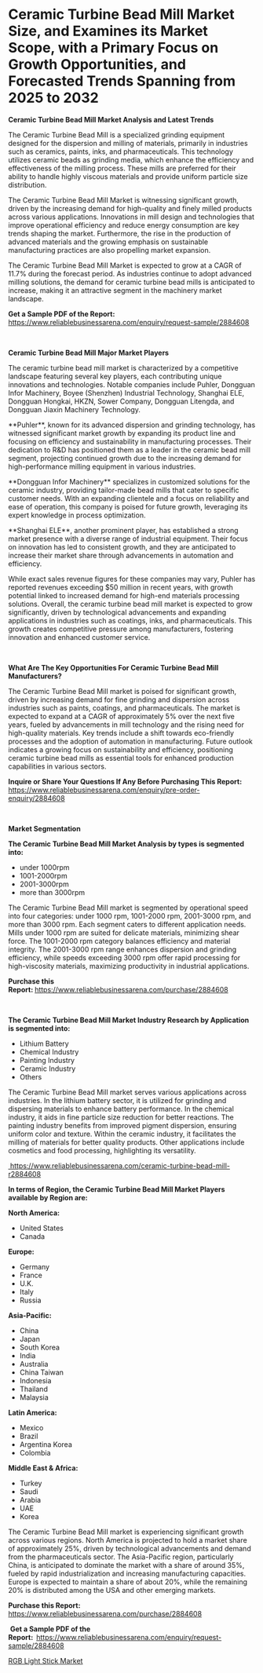 <p><h1>Ceramic Turbine Bead Mill Market Size, and Examines its Market Scope, with a Primary Focus on Growth Opportunities, and Forecasted Trends Spanning from 2025 to 2032</h1></p><p><strong>Ceramic Turbine Bead Mill Market Analysis and Latest Trends</strong></p>
<p><p>The Ceramic Turbine Bead Mill is a specialized grinding equipment designed for the dispersion and milling of materials, primarily in industries such as ceramics, paints, inks, and pharmaceuticals. This technology utilizes ceramic beads as grinding media, which enhance the efficiency and effectiveness of the milling process. These mills are preferred for their ability to handle highly viscous materials and provide uniform particle size distribution.</p><p>The Ceramic Turbine Bead Mill Market is witnessing significant growth, driven by the increasing demand for high-quality and finely milled products across various applications. Innovations in mill design and technologies that improve operational efficiency and reduce energy consumption are key trends shaping the market. Furthermore, the rise in the production of advanced materials and the growing emphasis on sustainable manufacturing practices are also propelling market expansion. </p><p>The Ceramic Turbine Bead Mill Market is expected to grow at a CAGR of 11.7% during the forecast period. As industries continue to adopt advanced milling solutions, the demand for ceramic turbine bead mills is anticipated to increase, making it an attractive segment in the machinery market landscape.</p></p>
<p><strong>Get a Sample PDF of the Report:&nbsp;</strong> <a href="https://www.reliablebusinessarena.com/enquiry/request-sample/2884608?utm_campaign=3115&utm_medium=2&utm_source=Github&utm_content=ia&utm_term=13032025&utm_id=ceramic-turbine-bead-mill">https://www.reliablebusinessarena.com/enquiry/request-sample/2884608</a></p>
<p>&nbsp;</p>
<p><strong>Ceramic Turbine Bead Mill Major Market Players</strong></p>
<p><p>The ceramic turbine bead mill market is characterized by a competitive landscape featuring several key players, each contributing unique innovations and technologies. Notable companies include Puhler, Dongguan Infor Machinery, Boyee (Shenzhen) Industrial Technology, Shanghai ELE, Dongguan Hongkai, HKZN, Sower Company, Dongguan Litengda, and Dongguan Jiaxin Machinery Technology.</p><p>**Puhler**, known for its advanced dispersion and grinding technology, has witnessed significant market growth by expanding its product line and focusing on efficiency and sustainability in manufacturing processes. Their dedication to R&D has positioned them as a leader in the ceramic bead mill segment, projecting continued growth due to the increasing demand for high-performance milling equipment in various industries.</p><p>**Dongguan Infor Machinery** specializes in customized solutions for the ceramic industry, providing tailor-made bead mills that cater to specific customer needs. With an expanding clientele and a focus on reliability and ease of operation, this company is poised for future growth, leveraging its expert knowledge in process optimization.</p><p>**Shanghai ELE**, another prominent player, has established a strong market presence with a diverse range of industrial equipment. Their focus on innovation has led to consistent growth, and they are anticipated to increase their market share through advancements in automation and efficiency.</p><p>While exact sales revenue figures for these companies may vary, Puhler has reported revenues exceeding $50 million in recent years, with growth potential linked to increased demand for high-end materials processing solutions. Overall, the ceramic turbine bead mill market is expected to grow significantly, driven by technological advancements and expanding applications in industries such as coatings, inks, and pharmaceuticals. This growth creates competitive pressure among manufacturers, fostering innovation and enhanced customer service.</p></p>
<p>&nbsp;</p>
<p><strong>What Are The Key Opportunities For Ceramic Turbine Bead Mill Manufacturers?</strong></p>
<p><p>The Ceramic Turbine Bead Mill market is poised for significant growth, driven by increasing demand for fine grinding and dispersion across industries such as paints, coatings, and pharmaceuticals. The market is expected to expand at a CAGR of approximately 5% over the next five years, fueled by advancements in mill technology and the rising need for high-quality materials. Key trends include a shift towards eco-friendly processes and the adoption of automation in manufacturing. Future outlook indicates a growing focus on sustainability and efficiency, positioning ceramic turbine bead mills as essential tools for enhanced production capabilities in various sectors.</p></p>
<p><strong>Inquire or Share Your Questions If Any Before Purchasing This Report:</strong> <a href="https://www.reliablebusinessarena.com/enquiry/pre-order-enquiry/2884608?utm_campaign=3115&utm_medium=2&utm_source=Github&utm_content=ia&utm_term=13032025&utm_id=ceramic-turbine-bead-mill">https://www.reliablebusinessarena.com/enquiry/pre-order-enquiry/2884608</a></p>
<p>&nbsp;</p>
<p><strong>Market Segmentation</strong></p>
<p><strong>The Ceramic Turbine Bead Mill Market Analysis by types is segmented into:</strong></p>
<p><ul><li>under 1000rpm</li><li>1001-2000rpm</li><li>2001-3000rpm</li><li>more than 3000rpm</li></ul></p>
<p><p>The Ceramic Turbine Bead Mill market is segmented by operational speed into four categories: under 1000 rpm, 1001-2000 rpm, 2001-3000 rpm, and more than 3000 rpm. Each segment caters to different application needs. Mills under 1000 rpm are suited for delicate materials, minimizing shear force. The 1001-2000 rpm category balances efficiency and material integrity. The 2001-3000 rpm range enhances dispersion and grinding efficiency, while speeds exceeding 3000 rpm offer rapid processing for high-viscosity materials, maximizing productivity in industrial applications.</p></p>
<p><strong>Purchase this Report:&nbsp;</strong><a href="https://www.reliablebusinessarena.com/purchase/2884608?utm_campaign=3115&utm_medium=2&utm_source=Github&utm_content=ia&utm_term=13032025&utm_id=ceramic-turbine-bead-mill">https://www.reliablebusinessarena.com/purchase/2884608</a></p>
<p>&nbsp;</p>
<p><strong>The Ceramic Turbine Bead Mill Market Industry Research by Application is segmented into:</strong></p>
<p><ul><li>Lithium Battery</li><li>Chemical Industry</li><li>Painting Industry</li><li>Ceramic Industry</li><li>Others</li></ul></p>
<p><p>The Ceramic Turbine Bead Mill market serves various applications across industries. In the lithium battery sector, it is utilized for grinding and dispersing materials to enhance battery performance. In the chemical industry, it aids in fine particle size reduction for better reactions. The painting industry benefits from improved pigment dispersion, ensuring uniform color and texture. Within the ceramic industry, it facilitates the milling of materials for better quality products. Other applications include cosmetics and food processing, highlighting its versatility.</p></p>
<p><a href="https://www.reliablebusinessarena.com/ceramic-turbine-bead-mill-r2884608?utm_campaign=3115&utm_medium=2&utm_source=Github&utm_content=ia&utm_term=13032025&utm_id=ceramic-turbine-bead-mill">&nbsp;https://www.reliablebusinessarena.com/ceramic-turbine-bead-mill-r2884608</a></p>
<p><strong>In terms of Region, the Ceramic Turbine Bead Mill Market Players available by Region are:</strong></p>
<p>
    <p> <strong> North America: </strong>
        <ul>
            <li>United States</li>
            <li>Canada</li>
        </ul>
        </p> 
    <p> <strong> Europe: </strong>
        <ul>
            <li>Germany</li>
            <li>France</li>
            <li>U.K.</li>
            <li>Italy</li>
            <li>Russia</li>
        </ul>
        </p> 
    <p> <strong> Asia-Pacific: </strong>
        <ul>
            <li>China</li>
            <li>Japan</li>
            <li>South Korea</li>
            <li>India</li>
            <li>Australia</li>
            <li>China Taiwan</li>
            <li>Indonesia</li>
            <li>Thailand</li>
            <li>Malaysia</li>
        </ul>
        </p> 
    <p> <strong> Latin America: </strong>
        <ul>
            <li>Mexico</li>
            <li>Brazil</li>
            <li>Argentina Korea</li>
            <li>Colombia</li>
        </ul>
        </p> 
    <p> <strong> Middle East & Africa: </strong>
        <ul>
            <li>Turkey</li>
            <li>Saudi</li>
            <li>Arabia</li>
            <li>UAE</li>
            <li>Korea</li>
        </ul>
    </p>
    </p>
<p><p>The Ceramic Turbine Bead Mill market is experiencing significant growth across various regions. North America is projected to hold a market share of approximately 25%, driven by technological advancements and demand from the pharmaceuticals sector. The Asia-Pacific region, particularly China, is anticipated to dominate the market with a share of around 35%, fueled by rapid industrialization and increasing manufacturing capacities. Europe is expected to maintain a share of about 20%, while the remaining 20% is distributed among the USA and other emerging markets.</p></p>
<p><strong>Purchase this Report: </strong><a href="https://www.reliablebusinessarena.com/purchase/2884608?utm_campaign=3115&utm_medium=2&utm_source=Github&utm_content=ia&utm_term=13032025&utm_id=ceramic-turbine-bead-mill">https://www.reliablebusinessarena.com/purchase/2884608</a></p>
<p>&nbsp;<strong>Get a Sample PDF of the Report:&nbsp;&nbsp;</strong><a href="https://www.reliablebusinessarena.com/enquiry/request-sample/2884608?utm_campaign=3115&utm_medium=2&utm_source=Github&utm_content=ia&utm_term=13032025&utm_id=ceramic-turbine-bead-mill">https://www.reliablebusinessarena.com/enquiry/request-sample/2884608</a></p>
<p><strong></strong></p>
<p><p><a href="https://github.com/dailyspunj47/Market-Research-Report-List-1/blob/main/rgb-light-stick-market.md?utm_campaign=3115&utm_medium=2&utm_source=Github&utm_content=ia&utm_term=13032025&utm_id=ceramic-turbine-bead-mill">RGB Light Stick Market</a></p></p>